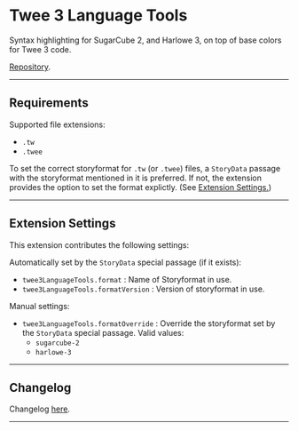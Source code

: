 # Twee 3 Language Tools

Syntax highlighting for SugarCube 2, and Harlowe 3, on top of base colors for Twee 3 code.

[Repository](https://github.com/cyrusfirheir/twee3-language-tools).

---

## Requirements

Supported file extensions:

- `.tw`
- `.twee`

To set the correct storyformat for `.tw` (or `.twee`) files, a `StoryData` passage with the storyformat mentioned in it is preferred. If not, the extension provides the option to set the format explictly. (See [Extension Settings.](##extension-settings))

---

## Extension Settings

This extension contributes the following settings:

Automatically set by the `StoryData` special passage (if it exists):
- `twee3LanguageTools.format` : Name of Storyformat in use. 
- `twee3LanguageTools.formatVersion` : Version of storyformat in use.

Manual settings:
- `twee3LanguageTools.formatOverride` : Override the storyformat set by the `StoryData` special passage. Valid values:
    - `sugarcube-2`
    - `harlowe-3`

---

## Changelog

Changelog [here](CHANGELOG.md).

---